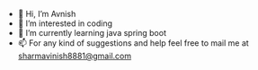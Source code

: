 - 👋 Hi, I’m Avnish
- 👀 I’m interested in coding
- 🌱 I’m currently learning java spring boot
- 📫 For any kind of suggestions and help feel free to mail me at sharmavinish8881@gmail.com

